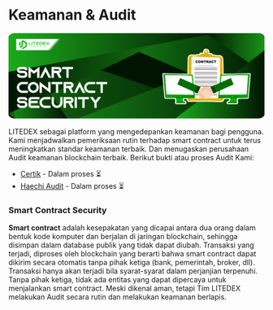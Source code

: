 # Keamanan & Audit

![](.gitbook/assets/2.-smart-contract-security%20%281%29.svg)

LITEDEX sebagai platform yang mengedepankan keamanan bagi pengguna. Kami menjadwalkan pemeriksaan rutin terhadap smart contract untuk terus meningkatkan standar keamanan terbaik. Dan menugaskan perusahaan Audit keamanan blockchain terbaik. Berikut bukti atau proses Audit Kami:‌

* ​[Certik](https://www.certik.org/) - Dalam proses ⏳
* ​[Haechi Audit](https://audit.haechi.io/) - Dalam proses ⏳

### **Smart Contract Security** <a id="smart-contract-security"></a>

**Smart contract** adalah kesepakatan yang dicapai antara dua orang dalam bentuk kode komputer dan berjalan di jaringan blockchain, sehingga disimpan dalam database publik yang tidak dapat diubah. Transaksi yang terjadi, diproses oleh blockchain yang berarti bahwa smart contract dapat dikirim secara otomatis tanpa pihak ketiga \(bank, pemerintah, broker, dll\). Transaksi hanya akan terjadi bila syarat-syarat dalam perjanjian terpenuhi. Tanpa pihak ketiga, tidak ada entitas yang dapat dipercaya untuk menjalankan smart contract. Meski dikenal aman, tetapi Tim LITEDEX melakukan Audit secara rutin dan melakukan keamanan berlapis.

